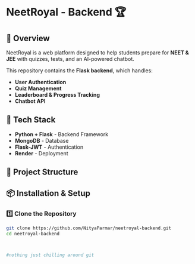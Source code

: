 # NeetRoyal - Backend 🏆

## 📌 Overview
NeetRoyal is a web platform designed to help students prepare for **NEET & JEE** with quizzes, tests, and an AI-powered chatbot.  

This repository contains the **Flask backend**, which handles:
- **User Authentication**
- **Quiz Management**
- **Leaderboard & Progress Tracking**
- **Chatbot API**

## 🚀 Tech Stack
- **Python + Flask** - Backend Framework
- **MongoDB** - Database
- **Flask-JWT** - Authentication
- **Render** - Deployment

## 📂 Project Structure

## 📦 Installation & Setup

### **1️⃣ Clone the Repository**
```sh
git clone https://github.com/NityaParmar/neetroyal-backend.git
cd neetroyal-backend



#nothing just chilling around git 